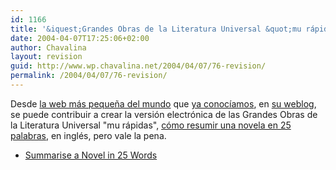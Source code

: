 ```yaml
---
id: 1166
title: '&iquest;Grandes Obras de la Literatura Universal &quot;mu rápidas&quot; inglis version?'
date: 2004-04-07T17:25:06+02:00
author: Chavalina
layout: revision
guid: http://www.wp.chavalina.net/2004/04/07/76-revision/
permalink: /2004/04/07/76-revision/
---
```

Desde <a href="http://www.guimp.com/" target="_blank">la web más peque&ntilde;a del mundo</a> que <a href="http://www.chavalina.net/comentar.php?idpost=68" target="_self">ya conoc&iacute;amos</a>, en <a href="http://www.guimp.com/blog/blog040301.html" target="_blank">su weblog</a>, se puede contribuir a crear la versión electrónica de las Grandes Obras de la Literatura Universal "mu rápidas", <a href="http://ilx.wh3rd.net/thread.php?msgid=4328588" target="_blank">cómo resumir una novela en 25 palabras</a>, en inglés, pero vale la pena. 

  * <a href="http://ilx.wh3rd.net/thread.php?msgid=4328588" target="_blank">Summarise a Novel in 25 Words<br /> </a>